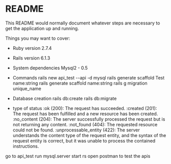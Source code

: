 # README

This README would normally document whatever steps are necessary to get the
application up and running.

Things you may want to cover:

* Ruby version
2.7.4

* Rails version
6.1.3
* System dependencies
Mysql2 - 0.5

* Commands
rails new api_test --api -d mysql
rails generate scaffold Test name:string 
rails generate scaffold <modelname> name:string 
rails g migration unique_name

* Database creation
rails db:create
rails db:migrate

* type of status
:ok (200): The request has succeeded.
:created (201): The request has been fulfilled and a new resource has been created.
:no_content (204): The server successfully processed the request but is not returning any content.
:not_found (404): The requested resource could not be found.
:unprocessable_entity (422): The server understands the content type of the request entity, and the syntax of the request entity is correct, but it was unable to process the contained instructions.

go to api_test
run mysql.server start
rs
open postman to test the apis

